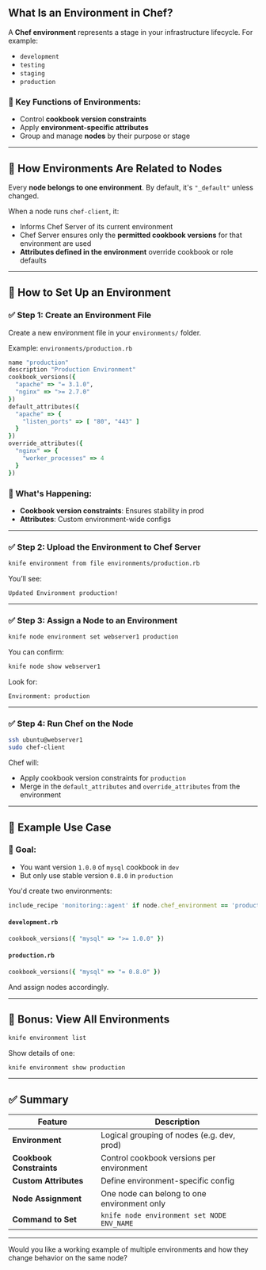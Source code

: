 ## What Is an Environment in Chef?

A **Chef environment** represents a stage in your infrastructure lifecycle. For example:

* `development`
* `testing`
* `staging`
* `production`

### 🧠 Key Functions of Environments:

* Control **cookbook version constraints**
* Apply **environment-specific attributes**
* Group and manage **nodes** by their purpose or stage

---

## 🔗 **How Environments Are Related to Nodes**

Every **node belongs to one environment**. By default, it's `"_default"` unless changed.

When a node runs `chef-client`, it:

* Informs Chef Server of its current environment
* Chef Server ensures only the **permitted cookbook versions** for that environment are used
* **Attributes defined in the environment** override cookbook or role defaults

---

## 🔧 **How to Set Up an Environment**

### ✅ Step 1: Create an Environment File

Create a new environment file in your `environments/` folder.

Example: `environments/production.rb`

```ruby
name "production"
description "Production Environment"
cookbook_versions({
  "apache" => "= 3.1.0",
  "nginx" => ">= 2.7.0"
})
default_attributes({
  "apache" => {
    "listen_ports" => [ "80", "443" ]
  }
})
override_attributes({
  "nginx" => {
    "worker_processes" => 4
  }
})
```

### 📌 What's Happening:

* **Cookbook version constraints**: Ensures stability in prod
* **Attributes**: Custom environment-wide configs

---

### ✅ Step 2: Upload the Environment to Chef Server

```bash
knife environment from file environments/production.rb
```

You’ll see:

```
Updated Environment production!
```

---

### ✅ Step 3: Assign a Node to an Environment

```bash
knife node environment set webserver1 production
```

You can confirm:

```bash
knife node show webserver1
```

Look for:

```
Environment: production
```

---

### ✅ Step 4: Run Chef on the Node

```bash
ssh ubuntu@webserver1
sudo chef-client
```

Chef will:

* Apply cookbook version constraints for `production`
* Merge in the `default_attributes` and `override_attributes` from the environment

---

## 🔁 Example Use Case

### 🎯 Goal:

* You want version `1.0.0` of `mysql` cookbook in `dev`
* But only use stable version `0.8.0` in `production`

You'd create two environments:

```ruby
include_recipe 'monitoring::agent' if node.chef_environment == 'production'
```
#### `development.rb`

```ruby
cookbook_versions({ "mysql" => ">= 1.0.0" })
```

#### `production.rb`

```ruby
cookbook_versions({ "mysql" => "= 0.8.0" })
```

And assign nodes accordingly.

---

## 🧪 Bonus: View All Environments

```bash
knife environment list
```

Show details of one:

```bash
knife environment show production
```

---

## ✅ Summary

| Feature                  | Description                                 |
| ------------------------ | ------------------------------------------- |
| **Environment**          | Logical grouping of nodes (e.g. dev, prod)  |
| **Cookbook Constraints** | Control cookbook versions per environment   |
| **Custom Attributes**    | Define environment-specific config          |
| **Node Assignment**      | One node can belong to one environment only |
| **Command to Set**       | `knife node environment set NODE ENV_NAME`  |

---

Would you like a working example of multiple environments and how they change behavior on the same node?
